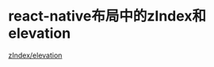 # react-native布局中的zIndex和elevation

[zIndex/elevation]('https://blog.csdn.net/acm_wln/article/details/88173961')
